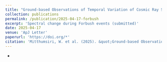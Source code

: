 ```yaml
---
title: "Ground-based Observations of Temporal Variation of Cosmic Ray Spectrum during Forbush Decreases"
collection: publications
permalink: /publication/2025-04-17-forbush
excerpt: 'Spectral change during Forbush events (submitted)'
date: 2025-04-17
venue: 'ApJ Letter'
paperurl: 'https://doi.org/*'
citation: 'Mitthumsiri, W. et al. (2025). &quot;Ground-based Observations of Temporal Variation of Cosmic Ray Spectrum during Forbush Decreases&quot; <i>ApJL</i>, *, *. '
---
```


*
